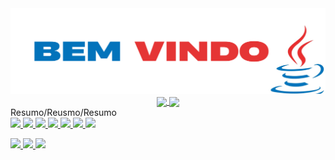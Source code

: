 <img  src="Fotos/gif/BemVindoFinalizado.png">
<div align="center">
  <a href="https://github.com/anuraghazra/github-readme-stats">
    <img align="center" src="https://github-readme-stats.vercel.app/api?username=Alfredo-Ramon&show_icons=true&theme=dark" height="150">
  </a>
  <a href="https://github.com/anuraghazra/github-readme-stats">
    <img align="center" src="https://github-readme-stats.vercel.app/api/top-langs/?username=Alfredo-Ramon&layout=compact&theme=red" height="150" />
  </a>
</div>

<dive>
  Resumo/Reusmo/Resumo
</dive>


<br>
<div align="left"> 
  <a href="alfredoramon@gmail.com"> <img src="https://img.shields.io/badge/IntelliJ_IDEA-000000.svg?style=for-the-badge&logo=intellij-idea&logoColor=white"> </a>
  <a href="alfredoramon@gmail.com"> <img src="https://img.shields.io/badge/UpWork-6FDA44?style=for-the-badge&logo=Upwork&logoColor=white"> </a>
  <a href="alfredoramon@gmail.com"> <img src="https://img.shields.io/badge/Java-ED8B00?style=for-the-badge&logo=openjdk&logoColor=white"> </a>     
  <a href="alfredoramon@gmail.com"> <img src="https://img.shields.io/badge/SQL-07405E?style=for-the-badge&logo=sqlite&logoColor=white"> </a>
   <a href="alfredoramon@gmail.com"> <img src="https://img.shields.io/badge/GIT-E44C30?style=for-the-badge&logo=git&logoColor=white"> </a>
  <a href="alfredoramon@gmail.com"> <img src="https://img.shields.io/badge/Udemy-EC5252?style=for-the-badge&logo=Udemy&logoColor=white"> </a> 
  <a href="alfredoramon@gmail.com"> <img src="https://img.shields.io/badge/Codecademy-FFF0E5?style=for-the-badge&logo=codecademy&logoColor=303347"> </a> 
  
  <a href="https://www.linkedin.com/in/alfredo-ramon-programador/"> <img src="https://img.shields.io/badge/LinkedIn-0077B5?style=for-the-badge&logo=linkedin&logoColor=white"> </a> 
  <a href="https://mail.google.com/mail/u/0/?ogbl#inbox?compose=CrpPbDzFqTvRwbPwHsjTZhfbPxvDGxgqmgPzpCBvrqTctcwkNSnLrVxLFmRLxKRFrRStGKmlzJGqrwVTrKNq"> <img src="https://img.shields.io/badge/Gmail-D14836?style=for-the-badge&logo=gmail&logoColor=white"> </a>
  <a href="alfredoramon@gmail.com"> <img src="https://img.shields.io/badge/Instagram-%23E4405F.svg?style=for-the-badge&logo=Instagram&logoColor=white"> </a>
</div>
